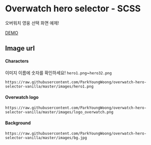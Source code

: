 # Overwatch hero selector - SCSS

오버워치 영웅 선택 화면 예제!

[DEMO](https://sweet-cassata-95925c.netlify.app/)

## Image url

#### Characters

이미지 이름에 숫자를 확인하세요!
`hero1.png`~`hero32.png`

```url
https://raw.githubusercontent.com/ParkYoungWoong/overwatch-hero-selector-vanilla/master/images/hero1.png
```

#### Overwatch logo

```url
https://raw.githubusercontent.com/ParkYoungWoong/overwatch-hero-selector-vanilla/master/images/logo_overwatch.png
```

#### Background

```url
https://raw.githubusercontent.com/ParkYoungWoong/overwatch-hero-selector-vanilla/master/images/bg.jpg
```
